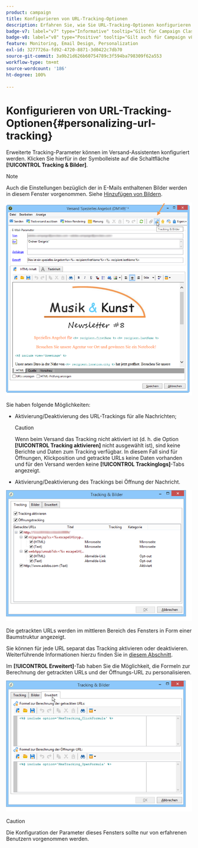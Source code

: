 ```yaml
---
product: campaign
title: Konfigurieren von URL-Tracking-Optionen
description: Erfahren Sie, wie Sie URL-Tracking-Optionen konfigurieren
badge-v7: label="v7" type="Informative" tooltip="Gilt für Campaign Classic v7"
badge-v8: label="v8" type="Positive" tooltip="Gilt auch für Campaign v8"
feature: Monitoring, Email Design, Personalization
exl-id: 3277726a-fd92-4720-8871-3d0422c7db70
source-git-commit: 3a9b21d626b60754789c3f594ba798309f62a553
workflow-type: tm+mt
source-wordcount: '186'
ht-degree: 100%

---
```


# Konfigurieren von URL-Tracking-Optionen{#personalizing-url-tracking}



Erweiterte Tracking-Parameter können im Versand-Assistenten konfiguriert werden. Klicken Sie hierfür in der Symbolleiste auf die Schaltfläche **[!UICONTROL Tracking &amp; Bilder]**.

>[!NOTE]
>
>Auch die Einstellungen bezüglich der in E-Mails enthaltenen Bilder werden in diesem Fenster vorgenommen. Siehe [Hinzufügen von Bildern](defining-the-email-content.md#adding-images).

![](assets/s_ncs_user_email_del_tracking_ico.png)

Sie haben folgende Möglichkeiten:

* Aktivierung/Deaktivierung des URL-Trackings für alle Nachrichten;

  >[!CAUTION]
  >
  >Wenn beim Versand das Tracking nicht aktiviert ist (d. h. die Option **[!UICONTROL Tracking aktivieren]** nicht ausgewählt ist), sind keine Berichte und Daten zum Tracking verfügbar. In diesem Fall sind für Öffnungen, Klickposition und getrackte URLs keine Daten vorhanden und für den Versand werden keine **[!UICONTROL Trackinglogs]**-Tabs angezeigt.

* Aktivierung/Deaktivierung des Trackings bei Öffnung der Nachricht.

![](assets/s_ncs_user_email_del_tracking_param.png)

Die getrackten URLs werden im mittleren Bereich des Fensters in Form einer Baumstruktur angezeigt.

Sie können für jede URL separat das Tracking aktivieren oder deaktivieren. Weiterführende Informationen hierzu finden Sie in [diesem Abschnitt](how-to-configure-tracked-links.md).

Im **[!UICONTROL Erweitert]**-Tab haben Sie die Möglichkeit, die Formeln zur Berechnung der getrackten URLs und der Öffnungs-URL zu personalisieren.

![](assets/s_ncs_user_email_del_tracking_param_adv.png)

>[!CAUTION]
>
>Die Konfiguration der Parameter dieses Fensters sollte nur von erfahrenen Benutzern vorgenommen werden.
